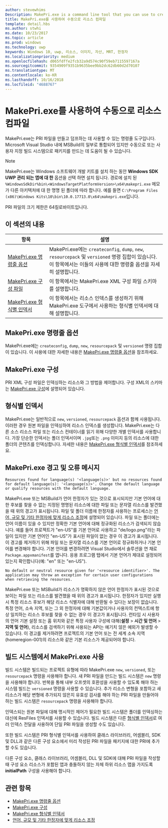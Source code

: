 ```yaml
---
author: stevewhims
Description: MakePri.exe is a command line tool that you can use to create and dump PRI files. It is integrated as part of MSBuild within Microsoft Visual Studio, but it could be useful to you for creating packages manually or with a custom build system.
title: MakePri.exe를 사용하여 수동으로 리소스 컴파일
template: detail.hbs
ms.author: stwhi
ms.date: 10/23/2017
ms.topic: article
ms.prod: windows
ms.technology: uwp
keywords: Windows 10, uwp, 리소스, 이미지, 자산, MRT, 한정자
ms.localizationpriority: medium
ms.openlocfilehash: d065fdffe2fcb32a9d574c90f59eb7115597167a
ms.sourcegitcommit: 9354909f9351b9635bee9bb2dc62db60d2d70107
ms.translationtype: MT
ms.contentlocale: ko-KR
ms.lasthandoff: 10/16/2018
ms.locfileid: "4688767"
---
```

# <a name="compile-resources-manually-with-makepriexe"></a>MakePri.exe를 사용하여 수동으로 리소스 컴파일

MakePri.exe는 PRI 파일을 만들고 덤프하는 데 사용할 수 있는 명령줄 도구입니다. Microsoft Visual Studio 내에 MSBuild의 일부로 통합되어 있지만 수동으로 또는 사용자 지정 빌드 시스템으로 패키지를 만드는 데 도움이 될 수 있습니다.

> [!NOTE]
> MakePri.exe는 Windows 소프트웨어 개발 키트를 설치 하는 동안 **Windows SDK UWP 관리 되는 앱에 대 한** 옵션을 선택 하면 설치 됩니다. 경로에 설치 된 `%WindowsSdkDir%bin\<WindowsTargetPlatformVersion>\x64\makepri.exe` 메모가 다른 아키텍처에 대 한 명명 된 폴더에 따라 합니다. 예를 들면 `C:\Program Files (x86)\Windows Kits\10\bin\10.0.17713.0\x64\makepri.exe`입니다.

PRI 파일의 크기 제한은 64킬로바이트입니다.

## <a name="in-this-section"></a>이 섹션의 내용
|항목|설명|
|-|-|
| [MakePri.exe 명령줄 옵션](makepri-exe-command-options.md) | MakePri.exe에는 `createconfig`, `dump`, `new`, `resourcepack` 및 `versioned` 명령 집합이 있습니다. 이 항목에서는 이들의 사용에 대한 명령줄 옵션을 자세히 설명합니다. |
| [MakePri.exe 구성 파일](makepri-exe-configuration.md) | 이 항목에서는 MakePri.exe XML 구성 파일 스키마를 설명합니다. |
| [MakePri.exe 형식별 인덱서](makepri-exe-format-specific-indexers.md) | 이 항목에서는 리소스 인덱스를 생성하기 위해 MakePri.exe 도구에서 사용하는 형식별 인덱서에 대해 설명합니다. |

## <a name="makepriexe-command-line-options"></a>MakePri.exe 명령줄 옵션

MakePri.exe에는 `createconfig`, `dump`, `new`, `resourcepack` 및 `versioned` 명령 집합이 있습니다. 이 사용에 대한 자세한 내용은 [MakePri.exe 명령줄 옵션](makepri-exe-command-options.md)을 참조하세요.

## <a name="makepriexe-configuration"></a>MakePri.exe 구성

PRI XML 구성 파일은 인덱싱하는 리소스와 그 방법을 제어합니다. 구성 XML의 스키마는 [MakePri.exe 구성](makepri-exe-configuration.md)에 설명되어 있습니다.

## <a name="format-specific-indexers"></a>형식별 인덱서

MakePri.exe는 일반적으로 `new`, `versioned`, `resourcepack` 옵션과 함께 사용됩니다. 이러한 경우 원본 파일을 인덱싱하여 리소스 인덱스를 생성합니다. MakePri.exe는 다른 소스 리소스 파일 또는 리소스 컨테이너를 읽기 위해 다양한 개별 인덱서를 사용합니다. 가장 단순한 인덱서는 폴더 인덱서이며 `.jpg`또는 `.png` 이미지 등의 리소스에 대한 폴더의 콘텐츠를 인덱싱합니다. 자세한 내용은 [MakePri.exe 형식별 인덱서](makepri-exe-format-specific-indexers.md)를 참조하세요.

## <a name="makepriexe-warnings-and-error-messages"></a>MakePri.exe 경고 및 오류 메시지

```
Resources found for language(s) '<language(s)>' but no resources found for default language(s): '<language(s)>'. Change the default language or qualify resources with the default language.
```

MakePri.exe 또는 MSBuild가 언어 한정자가 있는 것으로 표시되지만 기본 언어에 대한 후보를 찾을 수 없는 지정된 명명된 리소스에 대한 파일 또는 문자열 리소스를 발견했을 때 위의 경고가 표시됩니다. 파일 및 폴더 이름에 한정자를 사용하는 프로세스는 [언어, 규모 및 기타 한정자에 맞게 리소스 조정](tailor-resources-lang-scale-contrast.md)에 설명되어 있습니다. 파일 또는 폴더에는 언어 이름이 있을 수 있지만 정확한 기본 언어에 대해 정규화된 리소스가 검색되지 않습니다. 예를 들어 프로젝트가 "en-US"를 기본 언어로 사용하고 "de/logo.png"라는 파일이 있지만 기본 언어인 "en-US"가 표시된 파일이 없는 경우 이 경고가 표시됩니다. 이 경고를 제거하기 위해 파일 또는 문자열 리소스를 기본 언어로 정규화하거나 기본 언어를 변경해야 합니다. 기본 언어를 변경하려면 Visual Studio에서 솔루션을 연 채로 `Package.appxmanifest`를 엽니다. 응용 프로그램 탭에서 기본 언어가 제대로 설정되어 있는지 확인합니다(예: "en" 또는 "en-US").

```
No default or neutral resource given for '<resource identifier>'. The application may throw an exception for certain user configurations when retrieving the resources.
```

MakePri.exe 또는 MSBuild가 리소스가 명확하지 않은 언어 한정자가 표시된 것으로 보이는 파일 또는 리소스를 발견했을 때 위의 경고가 표시됩니다. 한정자가 있지만 실행 시 특정 리소스 후보가 해당 리소스 식별자에 대해 반환될 수 있다는 보장이 없습니다. 특정 언어, 소속 지역, 또는 그 외 한정자에 대해 기본값이거나 사용자의 컨텍스트에 항상 일치하는 리소스 후보를 찾을 수 없는 경우 이 경고가 표시됩니다. 런타임 시 사용자의 언어 기본 설정 또는 홈 위치와 같은 특정 사용자 구성에 대해(**설정** > **시간 및 언어** > **지역 및 언어**), 리소스를 검색하기 위해 사용되는 API는 예기치 않은 예외가 발생할 수 있습니다. 이 경고를 제거하려면 프로젝트의 기본 언어 또는 전 세계 소속 지역(homeregion-001)의 리소스와 같은 기본 리소스가 제공되어야 합니다.

## <a name="using-makepriexe-in-a-build-system"></a>빌드 시스템에서 MakePri.exe 사용

빌드 시스템은 빌드되는 프로젝트 유형에 따라 MakePri.exe `new`, `versioned`, 또는 `resourcepack` 명령을 사용해야 합니다. 새 PRI 파일을 만드는 빌드 시스템은 `new` 명령을 사용해야 합니다. 반복을 통해 내부 오프셋의 호환성을 사용할 수 있도록 해야 하는 시스템 빌드는 `versioned` 명령을 사용할 수 있습니다. 추가 리소스 변형을 포함하고 새 리소스가 해당 변형에 추가되지 않은지 유효성 검사를 해야 하는 PRI 파일을 만들어야 하는 빌드 시스템은 `resourcepack` 명령을 사용해야 합니다.

인덱스되는 원본 파일에 대해 명시적인 제어가 필요한 빌드 시스템은 폴더를 인덱싱하는 대신에 ResFiles 인덱서를 사용할 수 있습니다. 빌드 시스템은 다른 [형식별 인덱서](makepri-exe-format-specific-indexers.md)로 여러 인덱스 전달을 사용하여 단일 PRI 파일을 생성할 수도 있습니다.

또한 빌드 시스템은 PRI 형식별 인덱서를 사용하여 클래스 라이브러리, 어셈블리, SDK 및 DLL과 같은 다른 구성 요소에서 미리 작성된 PRI 파일을 패키지에 대한 PRI에 추가할 수도 있습니다.

다른 구성 요소, 클래스 라이브러리, 어셈블리, DLL 및 SDK에 대해 PRI 파일을 작성할 때 구성 요소 리소스가 포함된 앱과 충돌하지 않는 자체 하위 리소스 맵을 가지도록 **initialPath** 구성을 사용해야 합니다.

## <a name="related-topics"></a>관련 항목
* [MakePri.exe 명령줄 옵션](makepri-exe-command-options.md)
* [MakePri.exe 구성](makepri-exe-configuration.md)
* [MakePri.exe 형식별 인덱서](makepri-exe-format-specific-indexers.md)
* [언어, 규모 및 기타 한정자에 맞게 리소스 조정](tailor-resources-lang-scale-contrast.md)
